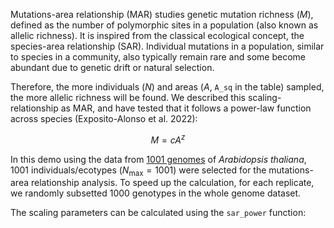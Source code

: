 Mutations-area relationship (MAR) studies genetic mutation richness ($M$), defined as the number of polymorphic sites in a population (also known as allelic richness). It is inspired from the classical ecological concept, the species-area relationship (SAR).
Individual mutations in a population, similar to species in a community, also typically remain rare and some become abundant due to genetic drift or natural selection. 

Therefore, the more individuals ($N$) and areas ($A$, `A_sq` in the table) sampled, the more allelic richness will be found. We described this scaling-relationship as MAR, and have tested that it follows a power-law function across species (Exposito-Alonso et al. 2022): 

$$
M = cA^z
$$

In this demo using the data from [1001 genomes](https://1001genomes.org/) of *Arabidopsis thaliana*, 1001 individuals/ecotypes ($N_\text{max} = 1001$) were selected for the mutations-area relationship analysis. To speed up the calculation, for each replicate, we randomly subsetted 1000 genotypes in the whole genome dataset. 

The scaling parameters can be calculated using the `sar_power` function:
